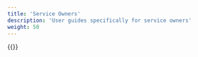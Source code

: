 ```yaml
---
title: 'Service Owners'
description: 'User guides specifically for service owners'
weight: 50
---
```


{{<children />}}

